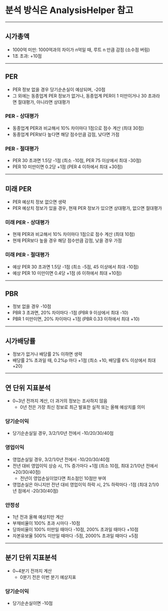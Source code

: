 # 분석 방식은 AnalysisHelper 참고

---
## 시가총액
- 1000억 미만: 1000억과의 차이가 n억일 때, 루트 n 만큼 감점 (소수점 버림)
- 1조 초과: +10점

---
## PER
- PER 정보 없을 경우 당기순손실이 예상되며, -20점
- 그 외에는 동종업계 PER 정보가 없거나, 동종업계 PER이 1 미만이거나 30 초과라면 절대평가, 아니라면 상대평가

### PER - 상대평가
- 동종업계 PER과 비교해서 10% 차이마다 1점으로 점수 계산 (최대 30점)
- 동종업계 PER보다 높다면 해당 점수만큼 감점, 낮다면 가점

### PER - 절대평가
- PER 30 초과면 1.5당 -1점 (최소 -10점, PER 75 이상에서 최대 -30점)
- PER 10 미만이면 0.2당 +1점 (PER 4 이하에서 최대 +30점)

---
## 미래 PER
- PER 예상치 정보 없으면 생략
- PER 예상치 정보가 있을 경우, 현재 PER 정보가 있으면 상대평가, 없으면 절대평가

### 미래 PER - 상대평가
- 현재 PER과 비교해서 10% 차이마다 1점으로 점수 계산 (최대 10점)
- 현재 PER보다 높을 경우 해당 점수만큼 감점, 낮을 경우 가점

### 미래 PER - 절대평가
- 예상 PER 30 초과면 1.5당 -1점 (최소 -5점, 45 이상에서 최대 -10점)
- 예상 PER 10 미만이면 0.4당 +1점 (6 이하에서 최대 +10점)

---
## PBR
- 정보 없을 경우 -10점
- PBR 3 초과면, 20% 차이마다 -1점 (PBR 9 이상에서 최대 -10)
- PBR 1 미만이면, 20% 차이마다 +1점 (PBR 0.33 이하에서 최대 +10)

---
## 시가배당률
- 정보가 없거나 배당률 2% 이하면 생략
- 배당률 2% 초과일 때, 0.2%p 마다 +1점 (최소 +10, 배당률 6% 이상에서 최대 +20)

---
## 연 단위 지표분석
- 0~3년 전까지 계산, 더 과거의 정보는 조사하지 않음
  - 0년 전은 가장 최신 정보로 최근 발표한 실적 또는 올해 예상치를 의미

### 당기순이익
- 당기순손실일 경우, 3/2/1/0년 전에서 -10/20/30/40점

### 영업이익
- 영업손실일 경우, 3/2/1/0년 전에서 -10/20/30/40점
- 전년 대비 영업이익 상승 시, 1% 증가마다 +1점 (최소 10점, 최대 2/1/0년 전에서 +20/30/40점)
  - 전년이 영업손실이었다면 최소점인 10점만 부여
- 영업손실은 아니지만 전년 대비 영업이익 하락 시, 2% 하락마다 -1점 (최대 2/1/0년 점에서 -20/30/40점)

### 안정성
- 1년 전과 올해 예상치만 계산
- 부채비율이 100% 초과 시마다 -10점
- 당좌비율이 100% 미만일 때마다 -10점, 200% 초과일 때마다 +10점
- 자본유보율 500% 미만일 때마다 -5점, 2000% 초과일 때마다 +5점

---
## 분기 단위 지표분석
- 0~4분기 전까지 계산
  - 0분기 전은 이번 분기 예상지표

### 당기순이익
- 당기순손실이면 -10점